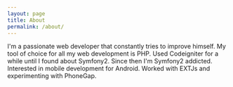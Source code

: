 ```yaml
---
layout: page
title: About
permalink: /about/
---
```


I'm a passionate web developer that constantly tries to improve himself. My tool of choice for all my web
development is PHP. Used Codeigniter for a while until I found about Symfony2. Since then I'm Symfony2 addicted.
Interested in mobile development for Android. Worked with EXTJs and experimenting with PhoneGap.
